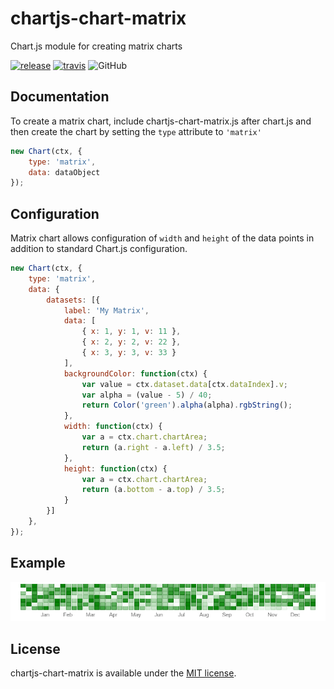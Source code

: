 # chartjs-chart-matrix

Chart.js module for creating matrix charts

[![release](https://img.shields.io/github/release/kurkle/chartjs-chart-matrix.svg?style=flat-square)](https://github.com/kurkle/chartjs-chart-matrix/releases/latest) [![travis](https://img.shields.io/travis/kurkle/chartjs-chart-matrix.svg?style=flat-square&maxAge=60)](https://travis-ci.org/kurkle/chartjs-chart-matrix) ![GitHub](https://img.shields.io/github/license/kurkle/chartjs-chart-matrix.svg)

## Documentation

To create a matrix chart, include chartjs-chart-matrix.js after chart.js and then create the chart by setting the `type` attribute to `'matrix'`

```js
new Chart(ctx, {
    type: 'matrix',
    data: dataObject
});
```

## Configuration

Matrix chart allows configuration of `width` and `height` of the data points in addition to standard Chart.js configuration.

```js
new Chart(ctx, {
    type: 'matrix',
    data: {
        datasets: [{
            label: 'My Matrix',
            data: [
                { x: 1, y: 1, v: 11 },
                { x: 2, y: 2, v: 22 },
                { x: 3, y: 3, v: 33 }
            ],
            backgroundColor: function(ctx) {
                var value = ctx.dataset.data[ctx.dataIndex].v;
                var alpha = (value - 5) / 40;
                return Color('green').alpha(alpha).rgbString();
            },
            width: function(ctx) {
                var a = ctx.chart.chartArea;
                return (a.right - a.left) / 3.5;
            },
            height: function(ctx) {
                var a = ctx.chart.chartArea;
                return (a.bottom - a.top) / 3.5;
            }
        }]
    },
});
```

## Example

![Matrix Example Image](matrix.png)

## License

chartjs-chart-matrix is available under the [MIT license](https://opensource.org/licenses/MIT).